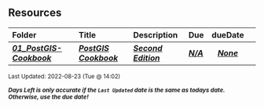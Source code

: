 ## Resources

| Folder | Title | Description | Due | dueDate |  |
|:------|:------|:------|:------|:-----:|-----|
| ***<a href="https://github.com/rugbyprof/5443-Spatial-DB/tree/master/Resources/01_PostGIS-Cookbook">01_PostGIS-Cookbook</a>*** | ***<a href="https://github.com/rugbyprof/5443-Spatial-DB/tree/master/Resources/01_PostGIS-Cookbook"> PostGIS Cookbook </a>*** | ***<a href="https://github.com/rugbyprof/5443-Spatial-DB/tree/master/Resources/01_PostGIS-Cookbook"> Second Edition</a>*** | ***<a href="https://github.com/rugbyprof/5443-Spatial-DB/tree/master/Resources/01_PostGIS-Cookbook">N/A</a>*** | ***<a href="https://github.com/rugbyprof/5443-Spatial-DB/tree/master/Resources/01_PostGIS-Cookbook">None</a>*** |  |

<sup>Last Updated: 2022-08-23 (Tue @ 14:02)</sup> 

<sup>***Days Left is only accurate if the `Last Updated` date is the same as todays date. Otherwise, use the due date!***</sup> 
